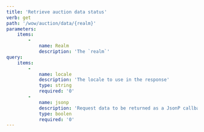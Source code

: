 ```yaml
---
title: 'Retrieve auction data status'
verb: get
path: '/wow/auction/data/{realm}'
parameters:
    items:
        -
            name: Realm
            description: 'The `realm`'
query:
    items:
        -
            name: locale
            description: 'The locale to use in the response'
            type: string
            required: '0'
        -
            name: jsonp
            description: 'Request data to be returned as a JsonP callback'
            type: boolen
            required: '0'
---
```


